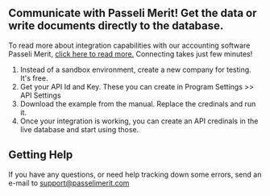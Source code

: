 ## Communicate with Passeli Merit! Get the data or write documents directly to the database.

To read more about integration capabilities with our accounting software Passeli Merit,
[click here to read more.](/aktiva-merit-api)
Connecting takes just few minutes!

  1. Instead of a sandbox environment, create a new company for testing. It's free.
  2. Get your API Id and Key. These you can create in Program Settings >> API Settings
  3. Download the example from the manual. Replace the credinals and run it.
  4. Once your integration is working, you can create an API credinals in the live database and start using those.

## Getting Help

If you have any questions, or need help tracking down some errors, send an e-mail to support@passelimerit.com 
